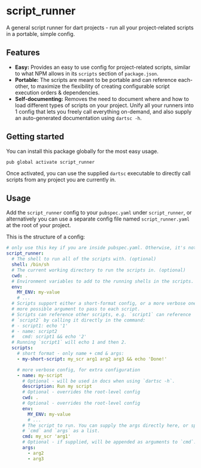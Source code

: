 <!--
This README describes the package. If you publish this package to pub.dev,
this README's contents appear on the landing page for your package.

For information about how to write a good package README, see the guide for
[writing package pages](https://dart.dev/guides/libraries/writing-package-pages).

For general information about developing packages, see the Dart guide for
[creating packages](https://dart.dev/guides/libraries/create-library-packages)
and the Flutter guide for
[developing packages and plugins](https://flutter.dev/developing-packages).
-->

# script_runner

A general script runner for dart projects - run all your project-related scripts in a portable,
simple config.

## Features

- **Easy:** Provides an easy to use config for project-related scripts, similar to what NPM allows
  in its `scripts` section of `package.json`.
- **Portable:** The scripts are meant to be portable and can reference each-other, to maximize the
  flexibility of creating configurable script execution orders &amp; dependencies.
- **Self-documenting:** Removes the need to document where and how to load different types of
  scripts on your project. Unify all your runners into 1 config that lets you freely call everything
  on-demand, and also supply an auto-generated documentation using `dartsc -h`.

## Getting started

You can install this package globally for the most easy usage.

```shell
pub global activate script_runner
```

Once activated, you can use the supplied `dartsc` executable to directly call scripts from any
project you are currently in.

## Usage

Add the `script_runner` config to your `pubspec.yaml` under `script_runner`, or alternatively you
can use a separate config file named `script_runner.yaml` at the root of your project.

This is the structure of a config:

```yaml
# only use this key if you are inside pubspec.yaml. Otherwise, it's not needed
script_runner:
  # The shell to run all of the scripts with. (optional)
  shell: /bin/sh
  # The current working directory to run the scripts in. (optional)
  cwd: .
  # Environment variables to add to the running shells in the scripts. (optional)
  env:
    MY_ENV: my-value
    # ...
  # Scripts support either a short-format config, or a more verbose one with
  # more possible argument to pass to each script.
  # Scripts can reference other scripts, e.g. `script1` can reference
  # `script2` by calling it directly in the command:
  # - script1: echo '1'
  # - name: script2
  #   cmd: script1 && echo '2'
  # Running `script1` will echo 1 and then 2.
  scripts:
    # short format - only name + cmd & args:
    - my-short-script: my_scr arg1 arg2 arg3 && echo 'Done!'

    # more verbose config, for extra configuration
    - name: my-script
      # Optional - will be used in docs when using `dartsc -h`.
      description: Run my script
      # Optional - overrides the root-level config
      cwd: .
      # Optional - overrides the root-level config
      env:
        MY_ENV: my-value
        # ...
      # The script to run. You can supply the args directly here, or split into
      # `cmd` and `args` as a list.
      cmd: my_scr 'arg1'
      # Optional - if supplied, will be appended as arguments to `cmd`.
      args:
        - arg2
        - arg3
```
